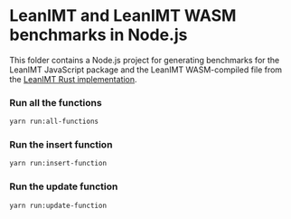 # LeanIMT and LeanIMT WASM benchmarks in Node.js

This folder contains a Node.js project for generating benchmarks for the LeanIMT JavaScript package and the LeanIMT WASM-compiled file from the [LeanIMT Rust implementation](../leanimt-rs/README.md). 

### Run all the functions

```bash
yarn run:all-functions
```

### Run the insert function

```bash
yarn run:insert-function
```

### Run the update function

```bash
yarn run:update-function
```
